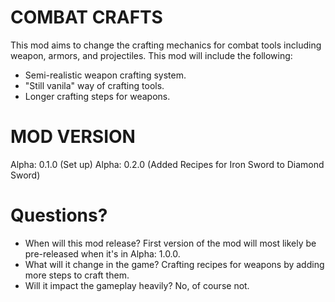 # COMBAT CRAFTS
This mod aims to change the crafting mechanics for combat tools including weapon, armors, and projectiles.
This mod will include the following:
  - Semi-realistic weapon crafting system.
  - "Still vanila" way of crafting tools.
  - Longer crafting steps for weapons.
# MOD VERSION
Alpha: 0.1.0 (Set up)
Alpha: 0.2.0 (Added Recipes for Iron Sword to Diamond Sword)
# Questions?
  - When will this mod release?
First version of the mod will most likely be pre-released when it's in Alpha: 1.0.0.
  - What will it change in the game?
Crafting recipes for weapons by adding more steps to craft them.
  - Will it impact the gameplay heavily?
No, of course not.
